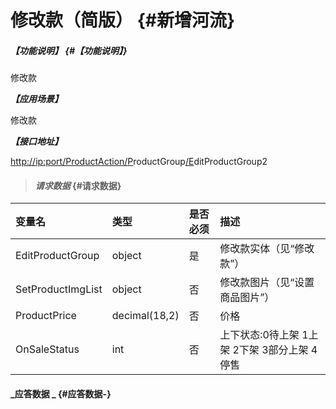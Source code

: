 # 修改款（简版） {#新增河流}

##### _【功能说明】_ {#【功能说明】}

修改款

_**【应用场景】**_

修改款

_**【接口地址】**_

[http://ip:port/ProductAction/](http://ip:port/HMAction/River/AddRiver)[P](http://ip:port/HMAction/River/AddRiver)roductGroup[/E](http://ip:port/HMAction/River/AddRiver)ditProductGroup2

> #### _请求数据_ {#请求数据}

| 变量名 | 类型 | 是否必须 | 描述 |
| :--- | :--- | :--- | :--- |
| EditProductGroup | object | 是 | 修改款实体（见“修改款”） |
| SetProductImgList | object | 否 | 修改款图片（见“设置商品图片”） |
| ProductPrice | decimal\(18,2\) | 否 | 价格 |
| OnSaleStatus | int | 否 | 上下状态:0待上架 1上架 2下架 3部分上架 4停售 |

#### _应答数据 _ {#应答数据-}



